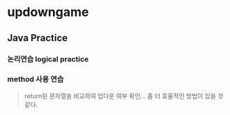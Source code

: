 # updowngame
## Java Practice

### 논리연습 logical practice

### method 사용 연습

> return된 문자열을 비교하여 업다운 여부 확인... 좀 더 효율적인 방법이 있을 것 같다.


